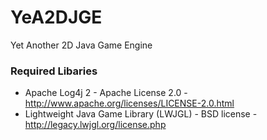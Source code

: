 # YeA2DJGE
Yet Another 2D Java Game Engine

### Required Libaries
* Apache Log4j 2 - Apache License 2.0 - http://www.apache.org/licenses/LICENSE-2.0.html
* Lightweight Java Game Library (LWJGL) - BSD license - http://legacy.lwjgl.org/license.php
